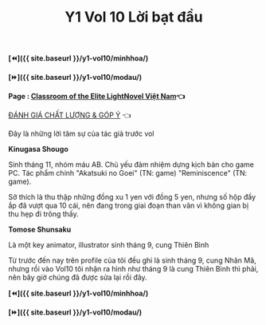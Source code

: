 ﻿---
layout: post
title: Y1 Vol 10 Lời bạt đầu
permalink: /y1-vol10/loibatdau/
---

**[⏪]({{ site.baseurl }}/y1-vol10/minhhoa/)**

**[⏩]({{ site.baseurl }}/y1-vol10/modau/)**

**Page : [Classroom of the Elite LightNovel Việt Nam](http://facebook.com/Classroom.of.the.Elite.VN)👈**

[ĐÁNH GIÁ CHẤT LƯỢNG & GÓP Ý](https://bit.ly/danhgiagopy) 👈

Đây là những lời tâm sự của tác giả trước vol

**Kinugasa Shougo**

Sinh tháng 11, nhóm máu AB. Chủ yếu đảm nhiệm dựng kịch bản cho game PC. Tác phẩm chính "Akatsuki no Goei" (TN: game) "Reminiscence" (TN: game).

Sở thích là thu thập những đồng xu 1 yen với đồng 5 yen, nhưng số hộp đầy ắp đã vượt qua 10 cái, nên đang trong giai đoạn than vãn vì không gian bị thu hẹp đi trông thấy.

**Tomose Shunsaku**

Là một key animator, illustrator sinh tháng 9, cung Thiên Bình

Từ trước đến nay trên profile của tôi đều ghi là sinh tháng 9, cung Nhân Mã, nhưng rồi vào Vol10 tôi nhận ra hình như tháng 9 là cung Thiên Bình thì phải, nên bây giờ chúng đã được sửa lại rồi đây.

**[⏪]({{ site.baseurl }}/y1-vol10/minhhoa/)**

**[⏩]({{ site.baseurl }}/y1-vol10/modau/)**
